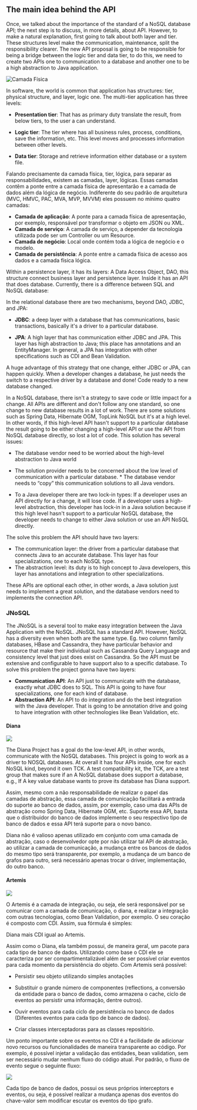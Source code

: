 ## The main idea behind the API

Once, we talked about the importance of the standard of a NoSQL database API; the next step is to discuss, in more details, about API. However, to make a natural explanation, first going to talk about both layer and tier. These structures level make the communication, maintenance, split the responsibility clearer. The new API proposal  is going to be responsible for being a bridge between the logic tier and data tier, to do this, we need to create two APIs one to communication to a database and another one to be a high abstraction to Java application.

![Camada Física](../../images/01.png)

In software, the world is common that application has structures: tier, physical structure, and layer, logic one. The multi-tier application has three levels:

* **Presentation tier**: That has as primary duty translate the result, from below tiers, to the user a can understand.

* **Logic tier**: The tier where has all business rules, process, conditions, save the information, etc. This level moves and processes information between other levels.

* **Data tier**: Storage and retrieve information either database or a system file.

Falando precisamente da camada física, tier, lógica, para separar as responsabilidades, existem as camadas, layer, lógicas. Essas camadas contêm a ponte entre a camada física de apresentarão e a camada de dados além da lógica de negócio. Indiferente do seu padrão de arquitetura \(MVC, HMVC, PAC, MVA, MVP, MVVM\) eles possuem no mínimo quatro camadas:

* **Camada de aplicação**: A ponte para a camada física de apresentação, por exemplo, responsável por transformar o objeto em JSON ou XML.
* **Camada de serviço**: A camada de serviço, a depender da tecnologia utilizada pode ser um Controller ou um Resource.
* **Camada de negócio**: Local onde contém toda a lógica de negócio e o modelo.
* **Camada de persistência**: A ponte entre a camada física de acesso aos dados e a camada física lógica.

Within a persistence layer, it has its layers: A Data Access Object, DAO, this structure connect business layer and persistence layer. Inside it has an API that does database. Currently, there is a difference between SQL and NoSQL database:

In the relational database there are two mechanisms, beyond DAO, JDBC, and JPA:

* **JDBC**: a deep layer with a database that has communications, basic transactions, basically it's a driver to a particular database.

* **JPA**: A high layer that has communication either JDBC and JPA. This layer has high abstraction to Java; this place has annotations and an EntityManager. In general, a JPA has integration with other specifications such as CDI and Bean Validation.

A huge advantage of this strategy that one change, either JDBC or JPA, can happen quickly. When a developer changes a database, he just needs the switch to a respective driver by a database and done! Code ready to a new database changed.

In a NoSQL database, there isn't a strategy to save code or little impact for a change. All APIs are different and don't follow any one standard, so one change to new database results in a lot of work. There are some solutions such as Spring Data, Hibernate OGM, TopLink NoSQL but it's at a high level. In other words, if this high-level API hasn't support to a particular database the result going to be either changing a high-level API or use the API from NoSQL database directly, so lost a lot of code. This solution has several issues:

* The database vendor need to be worried about the high-level abstraction to Java world

* The solution provider needs to be concerned about the low level of communication with a particular database. \* The database vendor needs to “copy” this communication solutions to all Java vendors.

* To a Java developer there are two lock-in types: If a developer uses an API directly for a change, it will lose code. If a developer uses a high-level abstraction, this developer has lock-in in a Java solution because if this high level hasn't support to a particular NoSQL database, the developer needs to change to either Java solution or use an API NoSQL directly.

The solve this problem the API should have two layers:

* The communication layer: the driver from a particular database that connects Java to an accurate database. This layer has four specializations, one to each NoSQL type. 
* The abstraction level: its duty is to high concept to Java developers, this layer has annotations and integration to other specializations.

These APIs are optional each other, in other words, a Java solution just needs to implement a great solution, and the database vendors need to implements the connection API.

### JNoSQL

The JNoSQL is a several tool to make easy integration between the Java Application with the NoSQL. JNoSQL has a standard API. However, NoSQL has a diversity even when both are the same type. Eg. two column family databases, HBase and Cassandra, they have particular behavior and resource that make their individual such as Cassandra Query Language and consistency level that just does exist on Cassandra. So the API must be extensive and configurable to have support also to a specific database. To solve this problem the project gonna have two layers:

* **Communication API**: An API just to communicate with the database, exactly what JDBC does to SQL. This API is going to have four specializations, one for each kind of database.
* **Abstraction API**: An API to do integration and do the best integration with the Java developer. That is going to be annotation drive and going to have integration with other technologies like Bean Validation, etc.

#### Diana

![](../../images/duke-diana-min.png)

The Diana Project has a goal do the low-level API, in other words, communicate with the NoSQL databases. This project is going to work as a driver to NOSQL databases. At overall it has four APIs inside, one for each NoSQL kind, beyond it own TCK. A test compatibility kit, the TCK, are a test group that makes sure if an A NoSQL database does support a database, e.g., If A key value database wants to prove its database has Diana support.

Assim, mesmo com a não responsabilidade de realizar o papel das camadas de abstração, essa camada de comunicação facilitará a entrada do suporte ao banco de dados, assim, por exemplo, caso uma das APIs de abstração como Spring Data, Hibernate OGM, etc. Suporte essa API, basta que o distribuidor do banco de dados implemente o seu respectivo tipo de banco de dados e essa API terá suporte para o novo banco.

Diana não é valioso apenas utilizado em conjunto com uma camada de abstração, caso o desenvolvedor opte por não utilizar tal API de abstração, ao utilizar a camada de comunicação, a mudança entre os bancos de dados do mesmo tipo será transparente, por exemplo, a mudança de um banco de grafos para outro, será necessário apenas trocar o driver, implementação, do outro banco.

#### Artemis

![](../../images/artemis-integration.png)

O Artemis é a camada de integração, ou seja, ele será responsável por se comunicar com a camada de comunicação, o diana, e realizar a integração com outras tecnologias, como Bean Validation, por exemplo. O seu coração é composto com CDI. Assim, sua fórmula é simples:

Diana mais CDI igual ao Artemis.

Assim como o Diana, ela também possui, de maneira geral, um pacote para cada tipo de banco de dados. Utilizando como base o CDI ele se caracteriza por ser compartimentalizável além de ser possível criar eventos para cada momento da persistência do objeto. Com Artemis será possível:

* Persistir seu objeto utilizando simples anotações

* Substituir o grande número de componentes \(reflections, a conversão da entidade para o banco de dados, como armazena o cache, ciclo de eventos ao persistir uma informação, dentre outros\).

* Ouvir eventos para cada ciclo de persistência no banco de dados \(Diferentes eventos para cada tipo de banco de dados\).

* Criar classes interceptadoras para as classes repositório.

Um ponto importante sobre os eventos no CDI é a facilidade de adicionar novo recursos ou funcionalidades de maneira transparente ao código. Por exemplo, é possível injetar a validação das entidades, bean validation, sem ser necessário mudar nenhum fluxo do código atual. Por padrão, o fluxo de evento segue o seguinte fluxo:

![](../../images/integration-artemis.png)

Cada tipo de banco de dados, possui os seus próprios interceptors e eventos, ou seja, é possível realizar a mudança apenas dos eventos do chave-valor sem modificar escutar os eventos do tipo grafo.

